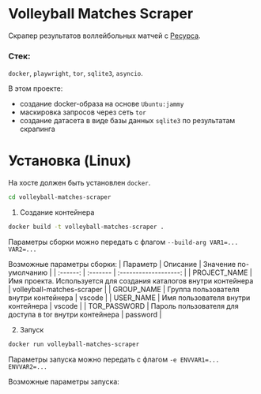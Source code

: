 # Volleyball Matches Scraper

Скрапер результатов воллейбольных матчей с [Ресурса](https://volleyballworld.com).

### Стек: 
`docker`, `playwright`, `tor`, `sqlite3`, `asyncio`.

В этом проекте:
- создание docker-образа на основе `Ubuntu:jammy`
- маскировка запросов через сеть `tor`
- создание датасета в виде базы данных `sqlite3` по результатам скрапинга

# Установка (Linux)

На хосте должен быть установлен `docker`.

```bash
cd volleyball-matches-scraper
```

1. Создание контейнера
```bash
docker build -t volleyball-matches-scraper .
```

Параметры сборки можно передать с флагом `--build-arg VAR1=... VAR2=...`

Возможные параметры сборки:
| Параметр | Описание | Значение по-умолчанию |
| :------: | :------- | :-------------------: |
| PROJECT_NAME | Имя проекта. Используется для создания каталогов внутри контейнера | volleyball-matches-scraper |
| GROUP_NAME | Группа пользователя внутри контейнера | vscode |
| USER_NAME | Имя пользователя внутри контейнера | vscode |
| TOR_PASSWORD | Пароль пользователя для доступа в tor внутри контейнера | password |

2. Запуск

```bash
docker run volleyball-matches-scraper
```

Параметры запуска можно передать с флагом `-e ENVVAR1=... ENVVAR2=...`

Возможные параметры запуска:
